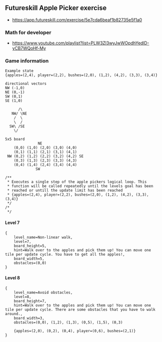 
## Futureskill Apple Picker exercise 
* https://app.futureskill.com/exercise/5e7cda6beaf1b82735e5f1a0

### Math for developer
* https://www.youtube.com/playlist?list=PLW3Zl3wyJwWOpdhYedlD-yCB7WQoHf-My

### Game information
```
Example state
{apples=(2,4), player=(2,2), bushes=(2,0), (1,2), (4,2), (3,3), (3,4)}

directional vectors
NW (-1,0)
NE (0,-1)
SW (0,1)
SE (1,0)

      /\
   NW/ \NE
    /  \
    \  /
  SW\ /SE
    \/

5x5 board
               NE
    (0,0) (1,0) (2,0) (3,0) (4,0)
    (0,1) (1,1) (2,1) (3,1) (4,1)
 NW (0,2) (1,2) (2,2) (3,2) (4,2) SE
    (0,3) (1,3) (2,3) (3,3) (4,3)
    (0,4) (1,4) (2,4) (3,4) (4,4)
              SW
```

```
/**
 * Executes a single step of the apple pickers logical loop. This
 * function will be called repeatedly until the levels goal has been
 * reached or untill the update limit has been reached
 * {apples=(2,4), player=(2,2), bushes=(2,0), (1,2), (4,2), (3,3), (3,4)}
 */
/*
 */
```
#### Level 7
```
{
    level_name=Non-linear walk, 
    level=7, 
    board_height=5, 
    hint=Walk over to the apples and pick them up! You can move one tile per update cycle. You have to get all the apples!, 
    board_width=5, 
    obstacles=(0,0)
}
```
#### Level 8
```
{
    level_name=Avoid obstacles, 
    level=8, 
    board_height=7, 
    hint=Walk over to the apples and pick them up! You can move one tile per update cycle. There are some obstacles that you have to walk around., 
    board_width=3, 
    obstacles=(0,0), (1,2), (1,3), (0,5), (1,5), (0,3)
    
    {apples=(2,0), (0,2), (0,4), player=(0,6), bushes=(2,1)}
}
```


